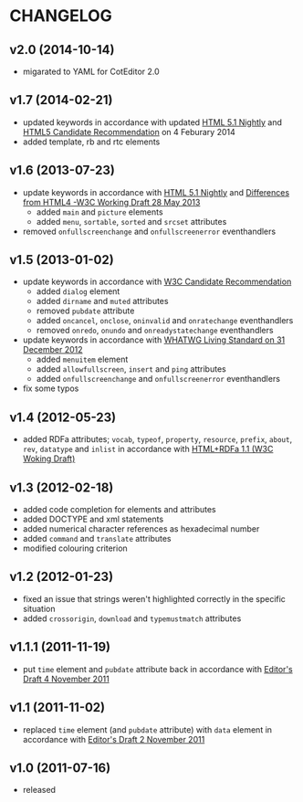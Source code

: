 
CHANGELOG
======================

v2.0 (2014-10-14)
----------------------
- migarated to YAML for CotEditor 2.0

v1.7 (2014-02-21)
----------------------
- updated keywords in accordance with updated [HTML 5.1 Nightly](http://www.w3.org/TR/2014/WD-html51-20140204/) and [HTML5 Candidate Recommendation](http://www.w3.org/TR/2014/CR-html5-20140204/) on 4 Feburary 2014
- added template, rb and rtc elements

v1.6 (2013-07-23)
----------------------
- update keywords in accordance with [HTML 5.1 Nightly](http://www.w3.org/html/wg/drafts/html/master/) and [Differences from HTML4 -W3C Working Draft 28 May 2013](http://www.w3.org/TR/2013/WD-html5-diff-20130528/#changes-2012-09-14)
	- added `main` and `picture` elements
	- added `menu`, `sortable`, `sorted` and `srcset` attributes
- removed `onfullscreenchange` and `onfullscreenerror` eventhandlers

v1.5 (2013-01-02)
----------------------
- update keywords in accordance with [W3C Candidate Recommendation](http://www.w3.org/TR/2012/CR-html5-20121217/)
	- added `dialog` element
	- added `dirname` and `muted` attributes
	- removed `pubdate` attribute
	- added `oncancel`, `onclose`, `oninvalid` and `onratechange` eventhandlers
	- removed `onredo`, `onundo` and `onreadystatechange` eventhandlers
- update keywords in accordance with [WHATWG Living Standard on 31 December 2012](https://html.spec.whatwg.org/multipage/indices.html#index)
	- added `menuitem` element
	- added `allowfullscreen`, `insert` and `ping` attributes
	- added `onfullscreenchange` and `onfullscreenerror` eventhandlers
- fix some typos

v1.4 (2012-05-23)
----------------------
- added RDFa attributes; `vocab`, `typeof`, `property`, `resource`, `prefix`, `about`, `rev`, `datatype` and `inlist` in accordance with [HTML+RDFa 1.1 (W3C Woking Draft)](http://www.w3.org/TR/rdfa-in-html/)

v1.3 (2012-02-18)
----------------------
- added code completion for elements and attributes
- added DOCTYPE and xml statements
- added numerical character references as hexadecimal number
- added `command` and `translate` attributes
- modified colouring criterion

v1.2 (2012-01-23)
----------------------
- fixed an issue that strings weren't highlighted correctly in the specific situation
- added `crossorigin`, `download` and `typemustmatch` attributes

v1.1.1 (2011-11-19)
----------------------
- put `time` element and `pubdate` attribute back in accordance with [Editor's Draft 4 November 2011](http://www.w3.org/html/wg/drafts/html/master/Overview.html)

v1.1 (2011-11-02)
----------------------
- replaced `time` element (and `pubdate` attribute) with `data` element in accordance with [Editor's Draft 2 November 2011](http://www.w3.org/html/wg/drafts/html/master/Overview.html)

v1.0 (2011-07-16)
----------------------
- released
